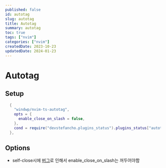 ```yaml
---
published: false
id: autotag
slug: autotag
title: Autotag
summary: autotag
toc: true
tags: ["nvim"]
categories: ["nvim"]
createdDate: 2023-10-23
updatedDate: 2024-01-23
---
```



# Autotag

## Setup
```lua
  {
    "windwp/nvim-ts-autotag",
    opts = {
      enable_close_on_slash = false,
    },
    cond = require("devstefancho.plugins_status").plugins_status["autotag"],
  },
```

## Options
- self-close시에 [버그](https://github.com/windwp/nvim-ts-autotag/issues/125)로 인해서 enable_close_on_slash는 꺼두어야함
